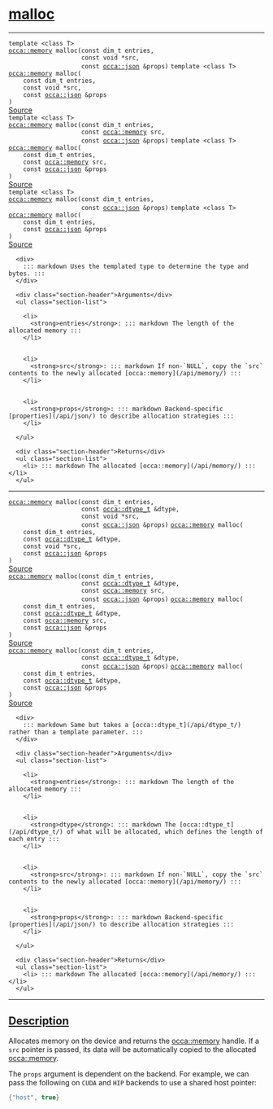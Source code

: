 
<h1 id="malloc">
 <a href="#/api/device/malloc" class="anchor">
   <span>malloc</span>
  </a>
</h1>

<div class="signature">

<hr>

  <div class="definition-container">
    <div class="definition">
      <code class="desktop-only"><span class="token keyword">template</span> <<span class="token keyword">class</span> <span class="token keyword">T</span>>
<a href="#/api/memory/">occa::memory</a> malloc(<span class="token keyword">const</span> <span class="token keyword">dim&#95;t</span> entries,
                    <span class="token keyword">const</span> <span class="token keyword">void</span> &#42;src,
                    <span class="token keyword">const</span> <a href="#/api/json/">occa::json</a> &amp;props)</code>
      <code class="mobile-only"><span class="token keyword">template</span> <<span class="token keyword">class</span> <span class="token keyword">T</span>>
<a href="#/api/memory/">occa::memory</a> malloc(
    <span class="token keyword">const</span> <span class="token keyword">dim&#95;t</span> entries,
    <span class="token keyword">const</span> <span class="token keyword">void</span> &#42;src,
    <span class="token keyword">const</span> <a href="#/api/json/">occa::json</a> &amp;props
)</code>
      <div class="flex-spacing"></div>
      <a href="https://github.com/libocca/occa/blob/06c83625/include/occa/core/device.hpp#L578" target="_blank">Source</a>
    </div>
    
  </div>

  <div class="definition-container">
    <div class="definition">
      <code class="desktop-only"><span class="token keyword">template</span> <<span class="token keyword">class</span> <span class="token keyword">T</span>>
<a href="#/api/memory/">occa::memory</a> malloc(<span class="token keyword">const</span> <span class="token keyword">dim&#95;t</span> entries,
                    <span class="token keyword">const</span> <a href="#/api/memory/">occa::memory</a> src,
                    <span class="token keyword">const</span> <a href="#/api/json/">occa::json</a> &amp;props)</code>
      <code class="mobile-only"><span class="token keyword">template</span> <<span class="token keyword">class</span> <span class="token keyword">T</span>>
<a href="#/api/memory/">occa::memory</a> malloc(
    <span class="token keyword">const</span> <span class="token keyword">dim&#95;t</span> entries,
    <span class="token keyword">const</span> <a href="#/api/memory/">occa::memory</a> src,
    <span class="token keyword">const</span> <a href="#/api/json/">occa::json</a> &amp;props
)</code>
      <div class="flex-spacing"></div>
      <a href="https://github.com/libocca/occa/blob/06c83625/include/occa/core/device.hpp#L586" target="_blank">Source</a>
    </div>
    
  </div>

  <div class="definition-container">
    <div class="definition">
      <code class="desktop-only"><span class="token keyword">template</span> <<span class="token keyword">class</span> <span class="token keyword">T</span>>
<a href="#/api/memory/">occa::memory</a> malloc(<span class="token keyword">const</span> <span class="token keyword">dim&#95;t</span> entries,
                    <span class="token keyword">const</span> <a href="#/api/json/">occa::json</a> &amp;props)</code>
      <code class="mobile-only"><span class="token keyword">template</span> <<span class="token keyword">class</span> <span class="token keyword">T</span>>
<a href="#/api/memory/">occa::memory</a> malloc(
    <span class="token keyword">const</span> <span class="token keyword">dim&#95;t</span> entries,
    <span class="token keyword">const</span> <a href="#/api/json/">occa::json</a> &amp;props
)</code>
      <div class="flex-spacing"></div>
      <a href="https://github.com/libocca/occa/blob/06c83625/include/occa/core/device.hpp#L594" target="_blank">Source</a>
    </div>
    <div class="description">

      <div>
        ::: markdown Uses the templated type to determine the type and bytes. :::
      </div>

      <div class="section-header">Arguments</div>
      <ul class="section-list">
          
        <li>
          <strong>entries</strong>: ::: markdown The length of the allocated memory :::
        </li>


        <li>
          <strong>src</strong>: ::: markdown If non-`NULL`, copy the `src` contents to the newly allocated [occa::memory](/api/memory/) :::
        </li>


        <li>
          <strong>props</strong>: ::: markdown Backend-specific [properties](/api/json/) to describe allocation strategies :::
        </li>

      </ul>

      <div class="section-header">Returns</div>
      <ul class="section-list">
        <li> ::: markdown The allocated [occa::memory](/api/memory/) ::: </li>
      </ul>
</div>
  </div>

<hr>

  <div class="definition-container">
    <div class="definition">
      <code class="desktop-only"><a href="#/api/memory/">occa::memory</a> malloc(<span class="token keyword">const</span> <span class="token keyword">dim&#95;t</span> entries,
                    <span class="token keyword">const</span> <a href="#/api/dtype_t/">occa::dtype&#95;t</a> &amp;dtype,
                    <span class="token keyword">const</span> <span class="token keyword">void</span> &#42;src,
                    <span class="token keyword">const</span> <a href="#/api/json/">occa::json</a> &amp;props)</code>
      <code class="mobile-only"><a href="#/api/memory/">occa::memory</a> malloc(
    <span class="token keyword">const</span> <span class="token keyword">dim&#95;t</span> entries,
    <span class="token keyword">const</span> <a href="#/api/dtype_t/">occa::dtype&#95;t</a> &amp;dtype,
    <span class="token keyword">const</span> <span class="token keyword">void</span> &#42;src,
    <span class="token keyword">const</span> <a href="#/api/json/">occa::json</a> &amp;props
)</code>
      <div class="flex-spacing"></div>
      <a href="https://github.com/libocca/occa/blob/06c83625/include/occa/core/device.hpp#L618" target="_blank">Source</a>
    </div>
    
  </div>

  <div class="definition-container">
    <div class="definition">
      <code class="desktop-only"><a href="#/api/memory/">occa::memory</a> malloc(<span class="token keyword">const</span> <span class="token keyword">dim&#95;t</span> entries,
                    <span class="token keyword">const</span> <a href="#/api/dtype_t/">occa::dtype&#95;t</a> &amp;dtype,
                    <span class="token keyword">const</span> <a href="#/api/memory/">occa::memory</a> src,
                    <span class="token keyword">const</span> <a href="#/api/json/">occa::json</a> &amp;props)</code>
      <code class="mobile-only"><a href="#/api/memory/">occa::memory</a> malloc(
    <span class="token keyword">const</span> <span class="token keyword">dim&#95;t</span> entries,
    <span class="token keyword">const</span> <a href="#/api/dtype_t/">occa::dtype&#95;t</a> &amp;dtype,
    <span class="token keyword">const</span> <a href="#/api/memory/">occa::memory</a> src,
    <span class="token keyword">const</span> <a href="#/api/json/">occa::json</a> &amp;props
)</code>
      <div class="flex-spacing"></div>
      <a href="https://github.com/libocca/occa/blob/06c83625/include/occa/core/device.hpp#L626" target="_blank">Source</a>
    </div>
    
  </div>

  <div class="definition-container">
    <div class="definition">
      <code class="desktop-only"><a href="#/api/memory/">occa::memory</a> malloc(<span class="token keyword">const</span> <span class="token keyword">dim&#95;t</span> entries,
                    <span class="token keyword">const</span> <a href="#/api/dtype_t/">occa::dtype&#95;t</a> &amp;dtype,
                    <span class="token keyword">const</span> <a href="#/api/json/">occa::json</a> &amp;props)</code>
      <code class="mobile-only"><a href="#/api/memory/">occa::memory</a> malloc(
    <span class="token keyword">const</span> <span class="token keyword">dim&#95;t</span> entries,
    <span class="token keyword">const</span> <a href="#/api/dtype_t/">occa::dtype&#95;t</a> &amp;dtype,
    <span class="token keyword">const</span> <a href="#/api/json/">occa::json</a> &amp;props
)</code>
      <div class="flex-spacing"></div>
      <a href="https://github.com/libocca/occa/blob/06c83625/include/occa/core/device.hpp#L634" target="_blank">Source</a>
    </div>
    <div class="description">

      <div>
        ::: markdown Same but takes a [occa::dtype_t](/api/dtype_t/) rather than a template parameter. :::
      </div>

      <div class="section-header">Arguments</div>
      <ul class="section-list">
          
        <li>
          <strong>entries</strong>: ::: markdown The length of the allocated memory :::
        </li>


        <li>
          <strong>dtype</strong>: ::: markdown The [occa::dtype_t](/api/dtype_t/) of what will be allocated, which defines the length of each entry :::
        </li>


        <li>
          <strong>src</strong>: ::: markdown If non-`NULL`, copy the `src` contents to the newly allocated [occa::memory](/api/memory/) :::
        </li>


        <li>
          <strong>props</strong>: ::: markdown Backend-specific [properties](/api/json/) to describe allocation strategies :::
        </li>

      </ul>

      <div class="section-header">Returns</div>
      <ul class="section-list">
        <li> ::: markdown The allocated [occa::memory](/api/memory/) ::: </li>
      </ul>
</div>
  </div>

  <hr>
</div>


<h2 id="description">
 <a href="#/api/device/malloc?id=description" class="anchor">
   <span>Description</span>
  </a>
</h2>

Allocates memory on the device and returns the [occa::memory](/api/memory/) handle.
If a `src` pointer is passed, its data will be automatically copied to the allocated [occa::memory](/api/memory/).

The `props` argument is dependent on the backend.
For example, we can pass the following on `CUDA` and `HIP` backends to use a shared host pointer:

```cpp
{"host", true}
```
